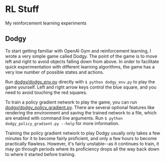 # RL Stuff

My reinforcement learning experiments

## Dodgy

To start getting familiar with OpenAI Gym and reinforcement learning, I wrote
a very simple game called Dodgy. The point of the game is to move left and
right to avoid objects falling down from above. In order to facilitate quick
experimentation with different learning algorithms, the game has a very low
number of possible states and actions. 

Run [dodgy/dodgy_env.py](dodgy/dodgy_env.py) directly with
`$ python dodgy_env.py` to play the game yourself. Left and right arrow keys
control the blue square, and you need to avoid touching the red squares.

To train a policy gradient network to play the game, you can run
[dodgy/dodgy_policy_gradient.py](dodgy/dodgy_policy_gradient.py). There are
several optional features like rendering the environment and saving the trained
network to a file, which are enabled with command line arguments. Run
`$ python dodgy_policy_gradient.py --help` for more information.

Training the policy gradient network to play Dodgy usually only takes a few
minutes for it to become fairly proficient, and only a few hours to become
practically flawless. However, it's fairly unstable--as it continues to train,
it may go through periods where its proficiency drops all the way back down to
where it started before training.

